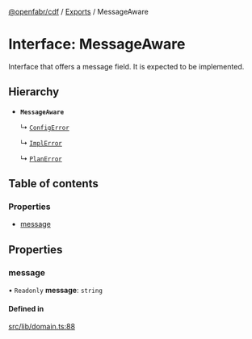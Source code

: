 [@openfabr/cdf](../README.md) / [Exports](../modules.md) / MessageAware

# Interface: MessageAware

Interface that offers a message field.
It is expected to be implemented.

## Hierarchy

- **`MessageAware`**

  ↳ [`ConfigError`](ConfigError.md)

  ↳ [`ImplError`](ImplError.md)

  ↳ [`PlanError`](PlanError.md)

## Table of contents

### Properties

- [message](MessageAware.md#message)

## Properties

### message

• `Readonly` **message**: `string`

#### Defined in

[src/lib/domain.ts:88](https://github.com/openfabr/cdf/blob/dc6dbfc/core/typescript/src/lib/domain.ts#L88)
